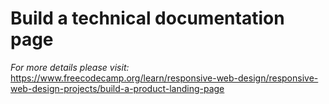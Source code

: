 # Build a technical documentation page
*For more details please visit:*
https://www.freecodecamp.org/learn/responsive-web-design/responsive-web-design-projects/build-a-product-landing-page